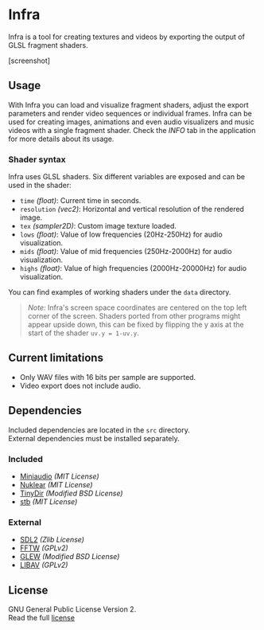 # Infra
Infra is a tool for creating textures and videos by exporting the output of GLSL fragment shaders.

[screenshot]

## Usage
With Infra you can load and visualize fragment shaders, adjust the export parameters and render video sequences or individual frames.
Infra can be used for creating images, animations and even audio visualizers and music videos with a single fragment shader.
Check the *INFO* tab in the application for more details about its usage.

### Shader syntax
Infra uses GLSL shaders. Six different variables are exposed and can be used in the shader:
- `time` *(float)*: Current time in seconds.
- `resolution` *(vec2)*: Horizontal and vertical resolution of the rendered image.
- `tex` *(sampler2D)*: Custom image texture loaded.
- `lows` *(float)*: Value of low frequencies (20Hz-250Hz) for audio visualization.
- `mids` *(float)*: Value of mid frequencies (250Hz-2000Hz) for audio visualization.
- `highs` *(float)*: Value of high frequencies (2000Hz-20000Hz) for audio visualization.

You can find examples of working shaders under the `data` directory.

> *Note:* Infra's screen space coordinates are centered on the top left corner of the screen. Shaders ported from other programs might appear upside down, this can be fixed by flipping the y axis at the start of the shader `uv.y = 1-uv.y`.

## Current limitations
* Only WAV files with 16 bits per sample are supported.
* Video export does not include audio.

## Dependencies
Included dependencies are located in the `src` directory.  
External dependencies must be installed separately.

### Included
- [Miniaudio](https://miniaud.io/) *(MIT License)*
- [Nuklear](https://github.com/Immediate-Mode-UI/Nuklear) *(MIT License)*
- [TinyDir](https://github.com/cxong/tinydir) *(Modified BSD License)*
- [stb](https://github.com/nothings/stb) *(MIT License)*

### External
- [SDL2](https://www.libsdl.org/) *(Zlib License)*
- [FFTW](http://www.fftw.org/) *(GPLv2)*
- [GLEW](https://github.com/nigels-com/glew) *(Modified BSD License)*
- [LIBAV](https://libav.org/) *(GPLv2)*

## License
GNU General Public License Version 2.  
Read the full [license](LICENSE)
